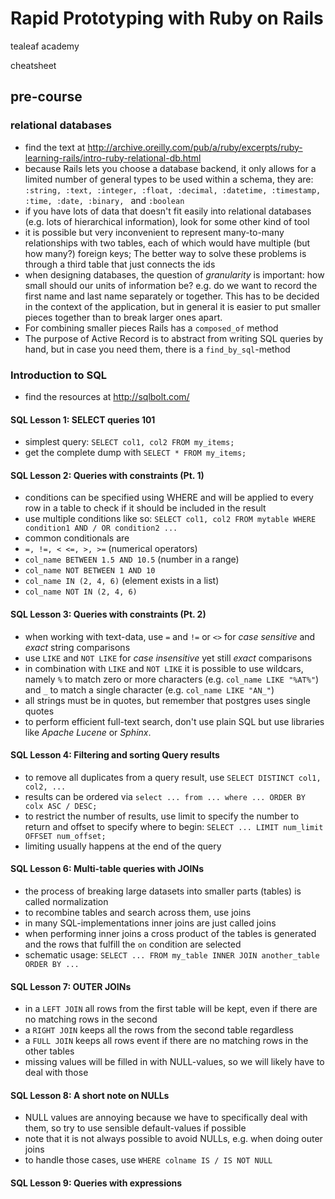 # Rapid Prototyping with Ruby on Rails

tealeaf academy

cheatsheet

## pre-course


### relational databases

- find the text at http://archive.oreilly.com/pub/a/ruby/excerpts/ruby-learning-rails/intro-ruby-relational-db.html
- because Rails lets you choose a database backend, it only allows for a limited number of general types to be used within a schema, they are: `:string, :text, :integer, :float, :decimal, :datetime, :timestamp, :time, :date, :binary, ` and `:boolean`
- if you have lots of data that doesn't fit easily into relational databases (e.g. lots of hierarchical information), look for some other kind of tool
- it is possible but very inconvenient to represent many-to-many relationships with two tables, each of which would have multiple (but how many?) foreign keys; The better way to solve these problems is through a third table that just connects the ids
- when designing databases, the question of *granularity* is important: how small should our units of information be? e.g. do we want to record the first name and last name separately or together. This has to be decided in the context of the application, but in general it is easier to put smaller pieces together than to break larger ones apart.
- For combining smaller pieces Rails has a `composed_of` method
- The purpose of Active Record is to abstract from writing SQL queries by hand, but in case you need them, there is a `find_by_sql`-method


### Introduction to SQL

- find the resources at http://sqlbolt.com/

#### SQL Lesson 1: SELECT queries 101

- simplest query: `SELECT col1, col2 FROM my_items;`
- get the complete dump with `SELECT * FROM my_items;`

#### SQL Lesson 2: Queries with constraints (Pt. 1)

- conditions can be specified using WHERE and will be applied to every row in a table to check if it should be included in the result
- use multiple conditions like so: `SELECT col1, col2 FROM mytable WHERE condition1 AND / OR condition2 ... `
- common conditionals are
- `=, !=, < <=, >, >=` (numerical operators)
- `col_name BETWEEN 1.5 AND 10.5` (number in a range)
- `col_name NOT BETWEEN 1 AND 10`
- `col_name IN (2, 4, 6)` (element exists in a list)
- `col_name NOT IN (2, 4, 6)`

#### SQL Lesson 3: Queries with constraints (Pt. 2)

- when working with text-data, use `=` and `!=` or `<>` for *case sensitive* and *exact* string comparisons
- use `LIKE` and `NOT LIKE` for *case insensitive* yet still *exact* comparisons
- in combination with `LIKE` and `NOT LIKE` it is possible to use wildcars, namely `%` to match zero or more characters (e.g. `col_name LIKE "%AT%"`) and `_` to match a single character (e.g. `col_name LIKE "AN_"`)
- all strings must be in quotes, but remember that postgres uses single quotes
- to perform efficient full-text search, don't use plain SQL but use libraries like *Apache Lucene* or *Sphinx*. 

#### SQL Lesson 4: Filtering and sorting Query results

- to remove all duplicates from a query result, use `SELECT DISTINCT col1, col2, ...`
- results can be ordered via `select ... from ... where ... ORDER BY colx ASC / DESC;`
- to restrict the number of results, use limit to specify the number to return and offset to specify where to begin: `SELECT ... LIMIT num_limit OFFSET num_offset;`
- limiting usually happens at the end of the query

#### SQL Lesson 6: Multi-table queries with JOINs

- the process of breaking large datasets into smaller parts (tables) is called normalization
- to recombine tables and search across them, use joins
- in many SQL-implementations inner joins are just called joins
- when performing inner joins a cross product of the tables is generated and the rows that fulfill the `on` condition are selected
- schematic usage: `SELECT ... FROM my_table INNER JOIN another_table ORDER BY ...`

#### SQL Lesson 7: OUTER JOINs

- in a `LEFT JOIN` all rows from the first table will be kept, even if there are no matching rows in the second
- a `RIGHT JOIN` keeps all the rows from the second table regardless
- a `FULL JOIN` keeps all rows event if there are no matching rows in the other tables
- missing values will be filled in with NULL-values, so we will likely have to deal with those

#### SQL Lesson 8: A short note on NULLs

- NULL values are annoying because we have to specifically deal with them, so try to use sensible default-values if possible
- note that it is not always possible to avoid NULLs, e.g. when doing outer joins
- to handle those cases, use `WHERE colname IS / IS NOT NULL`

#### SQL Lesson 9: Queries with expressions



